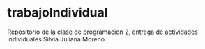 # trabajoIndividual
Repositorio de la clase de programacion 2, entrega de actividades individuales Silvia Juliana Moreno
